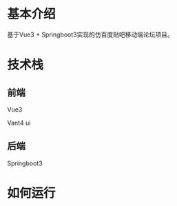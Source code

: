 # 基本介绍
 基于Vue3 + Springboot3实现的仿百度贴吧移动端论坛项目。

# 技术栈

## 前端

Vue3

Vant4 ui



## 后端

Springboot3

# 如何运行

